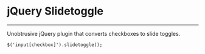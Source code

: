 # jQuery Slidetoggle
* * *
Unobtrusive jQuery plugin that converts checkboxes to slide toggles.

    $('input[checkbox]').slidetoggle();



